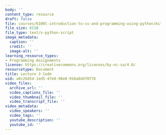 ```yaml
---
body: ''
content_type: resource
draft: false
file: courses/6100l-introduction-to-cs-and-programming-using-python/mit6_100l_f22_lec03_code.py
file_size: 6110
file_type: text/x-python-script
image_metadata:
  caption: ''
  credit: ''
  image-alt: ''
learning_resource_types:
- Programming Assignments
license: https://creativecommons.org/licenses/by-nc-sa/4.0/
resourcetype: Document
title: Lecture 3 Code
uid: a0c26d54-1ed5-47e0-98e0-916a0dd70f76
video_files:
  archive_url: ''
  video_captions_file: ''
  video_thumbnail_file: ''
  video_transcript_file: ''
video_metadata:
  video_speakers: ''
  video_tags: ''
  youtube_description: ''
  youtube_id: ''
---
```

